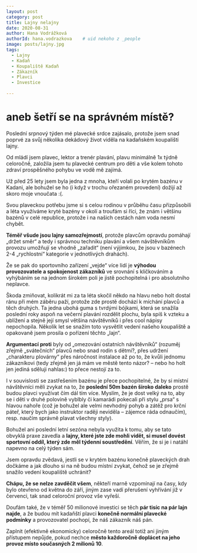 ```yaml
---
layout: post
category: post
title: Lajny nelajny   
date: 2020-08-31
author: Hana Vodrážková
authorId: hana.vodrazkova    # uid nekoho z _people
image: posts/lajny.jpg
tags:
  - Lajny
  - Kadaň
  - Koupaliště Kadaň
  - Zákazník
  - Plavci
  - Investice
  
---
```


# aneb šetří se na správném místě?  

Poslední srpnový týden mé plavecké srdce zajásalo, protože jsem snad poprvé za svůj několika dekádový život viděla na kadaňském koupališti lajny.

Od mládí jsem plavec, lektor a trenér plavání, plavu minimálně 1x týdně celoročně, založila jsem tu plavecké centrum pro děti a vše kolem tohoto zdraví prospěšného pohybu ve vodě mě zajímá.

Už před 25 lety jsem byla jedna z mnoha, kteří volali po krytém bazénu v Kadani, ale bohužel se ho (i když v trochu ořezaném provedení) dožijí až skoro moje vnoučata :(.

Svou plaveckou potřebu jsme si s celou rodinou v průběhu času přizpůsobili a léta využíváme kryté bazény v okolí a troufám si říci, že znám i většinu bazénů v celé republice, protože i na našich cestách nám voda nesmí chybět. 

**Téměř všude jsou lajny samozřejmostí**, protože plavcům opravdu pomáhají „držet směr“ a tedy i správnou techniku plavání a všem návštěvníkům provozu umožňují se vhodně „zařadit“ (není výjimkou, že jsou v bazénech 2-4 „rychlostní“ kategorie v jednotlivých drahách). 

Že se pak do sportovního zařízení „vejde“ více lidí je **výhodou provozovatele a spokojenost zákazníků** ve srovnání s kličkováním a vyhýbáním se na jednom širokém poli je jistě pochopitelná i pro absolutního neplavce. 

Škoda zmiňovat, kolikrát mi za ta léta skočil někdo na hlavu nebo holt dostal ránu při mém záběru paží, protože zde prostě dochází k míchání plavců a těch druhých. Ta jedna ubohá guma s tvrdými bójkami, která se snažila poslední roky aspoň na večerní plavání rozdělit plochu, byla spíš k vzteku a ublížení a stejně její smysl většina návštěvníků i přes cool nápisy nepochopila. Několik let se snažím toto vysvětlit vedení našeho koupaliště a opakovaně jsem prosila o pořízení těchto „lajn“. 

**Argumentací proti** byly od „omezování ostatních návštěvníků“ (rozuměj zřejmě „svátečních“ plavců nebo snad rodin s dětmi?, přes udržení „charakteru plovárny“ přes náročnost instalace až po to, že kvůli jednomu zákazníkovi (tedy zřejmě jen já mám ve městě tento názor? – nebo ho holt jen jediná sděluji nahlas:) to přece nestojí za to.

I v souvislosti se zastřešením bazénu je přece pochopitelné, že by si místní návštěvníci měli zvykat na to, že **poslední 50m bazén široko daleko** prostě budou plavci využívat čím dál tím více. Myslím, že je dost velký na to, aby se i děti v druhé polovině vyblbly či kamarádi pokecali při stylu „prsa“ s hlavou nahoře (což je bohužel ale velmi nevhodný pohyb a zátěž pro krční páteř, který bych jako instruktor raději neviděla – zájemce ráda odnaučím), resp. naučím správně plavat všechny styly).

Bohužel ani poslední letní sezóna nebyla využita k tomu, aby se tato obvyklá praxe zavedla a **lajny, které jste zde mohli vidět, si musel dovést sportovní oddíl, který zde měl týdenní soustředění**. Věřím, že si je i natáhl napevno na celý týden sám. 

Jsem opravdu zvědavá, jestli se v krytém bazénu konečně plaveckých drah dočkáme a jak dlouho si na ně budou místní zvykat, čehož se je zřejmě snažilo vedení koupaliště uchránit? 

**Chápu, že se nelze zavděčit všem**, někteří marně vzpomínají na časy, kdy bylo otevřeno od května do září, jiným zase vadí přerušení vyhřívání již v červenci, tak snad celoroční provoz vše vyřeší. 

Doufám také, že v téměř 50 milionové investici se těch **pár tisíc na pár lajn najde**, a že budou mít kadaňští plavci **konečně normální plavecké podmínky** a provozovatel pochopí, že náš zákazník náš pán.

Zaplnit (efektivně ekonomicky) celoročně tento areál totiž ani jiným přístupem nepůjde, pokud nechce **město každoročně doplácet na jeho provoz místo současných 2 milionů 10**. 
     
